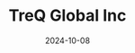 ---  
layout: startup_page  
title: "TreQ Global Inc"  
id: "treq.tech"  
permalink: "/treqglobalinctreq.tech10082024/"  
website: "https://treq.tech/"  
funding_round: "Seed"  
funding_amount: "$5M+"  
investors: "Lavrock Ventures, Creator Fund, Green Sands Equity, firstminute capital"  
about: "TreQ Global Inc designs, manufactures, and operates bespoke, open-architecture quantum computing clusters. The company provides on-premises quantum-ready infrastructure for businesses, institutions, and communities globally, focusing on open-architecture design and high-level manufacturing to deliver complete quantum systems."  
markets: "Quantum Computing, Computer Hardware Manufacturing"  
hq: "London, England, United Kingdom"  
founded_year: "2023"  
linkedin: "https://uk.linkedin.com/company/treq-tech"  
twitter: ""  
instagram: ""  
facebook: ""  
crunchbase: "https://www.crunchbase.com/organization/treq"  
pitchbook: "https://pitchbook.com/profiles/company/685125-37"  

date_display: "08-Oct-2024"  
date: "2024-10-08"

# SEO Optimization  
meta_title: "TreQ Global Inc - Seed Funding ($5M+)"  
meta_description: "TreQ Global Inc, TreQ Global Inc designs, manufactures, and operates bespoke, open-architecture quantum computing clusters. The company provides on-premises quantum-re..."  
meta_keywords: "TreQ Global Inc, Quantum Computing, Computer Hardware Manufacturing, Seed funding"  
canonical_url: "https://startup.projectstartups.com/treqglobalinctreq.tech10082024/"  
---